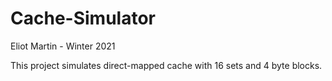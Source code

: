 # Cache-Simulator

Eliot Martin - Winter 2021

This project simulates direct-mapped cache with 16 sets and 4 byte blocks. 
